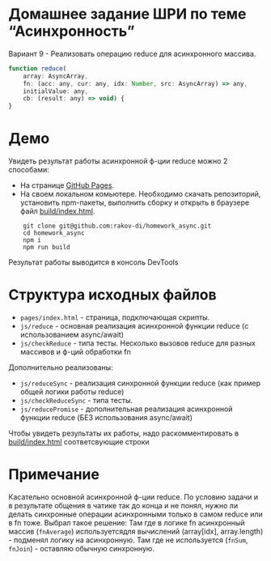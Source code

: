 # Домашнее задание ШРИ по теме “Асинхронность”

Вариант 9 - Реализовать операцию reduce для асинхронного массива.
```js
function reduce(
    array: AsyncArray,
    fn: (acc: any, cur: any, idx: Number, src: AsyncArray) => any,
    initialValue: any,
    cb: (result: any) => void) {
}
```

# Демо 

Увидеть результат работы асинхронной ф-ции reduce можно 2 способами:
 - На странице [GitHub Pages](https://rakov-di.github.io/).
 - На своем локальном комьютере. Необходимо скачать репозиторий, установить npm-пакеты, выполнить сборку и открыть в браузере файл [build/index.html](build/index.html).
```git
    git clone git@github.com:rakov-di/homework_async.git
    cd homework_async
    npm i
    npm run build
```

 Результат работы выводится в консоль DevTools

# Структура исходных файлов
  - `pages/index.html` - страница, подключающая скрипты.
  - `js/reduce` - основная реализация асинхронной функции reduce (с использованием async/await)
  - `js/checkReduce` - типа тесты. Несколько вызовов reduce для разных массивов и ф-ций обработки fn
  
  Дополнительно реализованы:
  - `js/reduceSync` - реализация синхронной функции reduce (как пример общей логики работы reduce)
  - `js/checkReduceSync` - типа тесты.
  - `js/reducePromise` - дополнительная реализация асинхронной функции reduce (БЕЗ использования async/await)
  
  Чтобы увидеть результаты их работы, надо раскомментировать в [build/index.html](build/index.html) соответсвующие строки
  
# Примечание
Касательно основной асинхронной ф-ции reduce.
По условию задачи и в результате общения в чатике так до конца и не понял, нужно ли делать
синхронные операции асинхронными только в самом reduce или в fn тоже.
Выбрал такое решение:
Там где в логике fn асинхронный массив (`fnAverage`) используетсядля вычислений (array[idx], array.length) - подменял логику на асинхронную.
Там где не используется (`fnSum`, `fnJoin`) - оставляю обычную синхронную.

